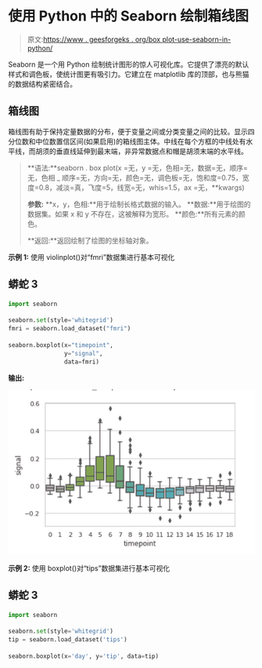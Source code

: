 # 使用 Python 中的 Seaborn 绘制箱线图

> 原文:[https://www . geesforgeks . org/box plot-use-seaborn-in-python/](https://www.geeksforgeeks.org/boxplot-using-seaborn-in-python/)

Seaborn 是一个用 Python 绘制统计图形的惊人可视化库。它提供了漂亮的默认样式和调色板，使统计图更有吸引力。它建立在 matplotlib 库的顶部，也与熊猫的数据结构紧密结合。

## 箱线图

箱线图有助于保持定量数据的分布，便于变量之间或分类变量之间的比较。显示四分位数和中位数置信区间(如果启用)的箱线图主体。中线在每个方框的中线处有水平线，而胡须的垂直线延伸到最末端，非异常数据点和帽是胡须末端的水平线。

> **语法:**seaborn . box plot(x =无，y =无，色相=无，数据=无，顺序=无，色相 _ 顺序=无，方向=无，颜色=无，调色板=无，饱和度=0.75，宽度=0.8，减淡=真，飞度=5，线宽=无，whis=1.5，ax =无，**kwargs)
> 
> **参数:**
> **x，y，色相:**用于绘制长格式数据的输入。
> **数据:**用于绘图的数据集。如果 x 和 y 不存在，这被解释为宽形。
> **颜色:**所有元素的颜色。
> 
> **返回:**返回绘制了绘图的坐标轴对象。

**示例 1:** 使用 violinplot()对“fmri”数据集进行基本可视化

## 蟒蛇 3

```py
import seaborn

seaborn.set(style='whitegrid')
fmri = seaborn.load_dataset("fmri")

seaborn.boxplot(x="timepoint",
                y="signal",
                data=fmri)
```

**输出:**

![](img/2eaa3f6e86eba3ca8698df04e442c86f.png)

**示例 2:** 使用 boxplot()对“tips”数据集进行基本可视化

## 蟒蛇 3

```py
import seaborn

seaborn.set(style='whitegrid')
tip = seaborn.load_dataset('tips')

seaborn.boxplot(x='day', y='tip', data=tip)
```